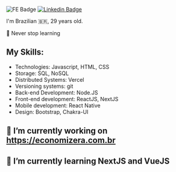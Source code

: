![FE Badge](https://img.shields.io/badge/DEV-Front--end-green) [![Linkedin Badge](https://img.shields.io/badge/-LinkedIn-blue?style=flat-square&logo=Linkedin&logoColor=white&link=https://www.linkedin.com/in/lenhare)](https://www.linkedin.com/in/lenhare)

I'm Brazilian 🇧🇷, 29 years old.

📖 Never stop learning

## My Skills:
- Technologies: Javascript, HTML, CSS
- Storage: SQL, NoSQL
- Distributed Systems: Vercel
- Versioning systems: git
- Back-end Development: Node.JS
- Front-end development: ReactJS, NextJS
- Mobile development: React Native
- Design: Bootstrap, Chakra-UI


## 🔭 I’m currently working on https://economizera.com.br
## 🌱 I’m currently learning NextJS and VueJS
